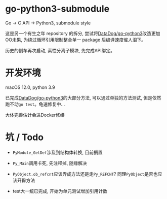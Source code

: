 # go-python3-submodule

Go -> C API -> Python3, submodule style

这是另一个有生之年 repository 的拆分, 尝试将[DataDog/go-python3](https://github.com/DataDog/go-python3)改造更加OO未果, 为绕过循环引用限制整合单一 package 后编译速度催人泪下。

历史的倒车再次启动, 索性分离子模块, 先完成API绑定。

# 开发环境

macOS 12.0, python 3.9

已完成[DataDog/go-python3](https://github.com/DataDog/go-python3)的大部分方法, 可以通过单独的方法测试, 但是依然跑不动`go test`。龟速修复中...

大体完善估计会进Docker修缮

# 坑 / Todo

- `PyModule_GetDef`涉及到结构体转换, 目前搁置

- `Py_Main`调用卡死, 先注释掉, 随缘解决

- `PyObject.ob_refcnt`应该弄成方法还是走`Py_REFCNT`? 同理`PyObject`是否也应该开辟方法

- test大一统已完成, 开始为单元测试增加引用计数